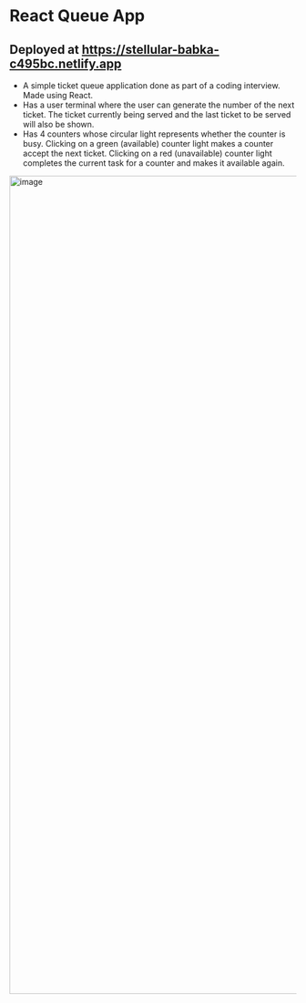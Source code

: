 # React Queue App

## Deployed at https://stellular-babka-c495bc.netlify.app

- A simple ticket queue application done as part of a coding interview. Made using React. 
- Has a user terminal where the user can generate the number of the next ticket. The ticket currently being served and the last ticket to be served will also be shown.
- Has 4 counters whose circular light represents whether the counter is busy. Clicking on a green (available) counter light makes a counter accept the next ticket. Clicking on a red (unavailable) counter light completes the current task for a counter and makes it available again.

<img width="1437" alt="image" src="https://user-images.githubusercontent.com/75513525/222110229-eb4c14e9-529e-4c7a-8dae-0c4aa10b30b3.png">
